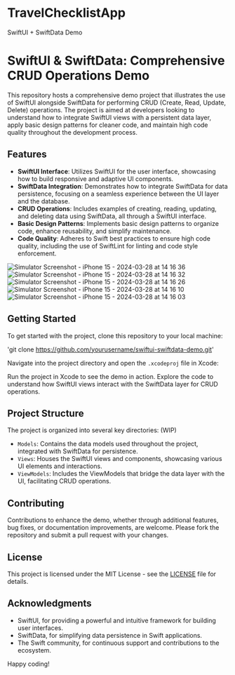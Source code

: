 # TravelChecklistApp

SwiftUI + SwiftData Demo

# SwiftUI & SwiftData: Comprehensive CRUD Operations Demo

This repository hosts a comprehensive demo project that illustrates the use of SwiftUI alongside SwiftData for performing CRUD (Create, Read, Update, Delete) operations. The project is aimed at developers looking to understand how to integrate SwiftUI views with a persistent data layer, apply basic design patterns for cleaner code, and maintain high code quality throughout the development process.

## Features

- **SwiftUI Interface**: Utilizes SwiftUI for the user interface, showcasing how to build responsive and adaptive UI components.
- **SwiftData Integration**: Demonstrates how to integrate SwiftData for data persistence, focusing on a seamless experience between the UI layer and the database.
- **CRUD Operations**: Includes examples of creating, reading, updating, and deleting data using SwiftData, all through a SwiftUI interface.
- **Basic Design Patterns**: Implements basic design patterns to organize code, enhance reusability, and simplify maintenance.
- **Code Quality**: Adheres to Swift best practices to ensure high code quality, including the use of SwiftLint for linting and code style enforcement.

![Simulator Screenshot - iPhone 15 - 2024-03-28 at 14 16 36](https://github.com/devashree-shukla/TravelChecklistApp/assets/38584944/d51a4356-1e28-44df-a865-bfe98b2ae107)
![Simulator Screenshot - iPhone 15 - 2024-03-28 at 14 16 32](https://github.com/devashree-shukla/TravelChecklistApp/assets/38584944/cee8d81b-2d23-4ffc-8aa4-122b8208c2a1)
![Simulator Screenshot - iPhone 15 - 2024-03-28 at 14 16 26](https://github.com/devashree-shukla/TravelChecklistApp/assets/38584944/31699b43-a2ef-473e-9c86-b563de41df61)
![Simulator Screenshot - iPhone 15 - 2024-03-28 at 14 16 10](https://github.com/devashree-shukla/TravelChecklistApp/assets/38584944/a8561b1a-b8e8-40b0-9dbb-d927e0b1d1ec)
![Simulator Screenshot - iPhone 15 - 2024-03-28 at 14 16 03](https://github.com/devashree-shukla/TravelChecklistApp/assets/38584944/fd4989be-f4f3-48fb-99a0-bb9e19264e9d)


## Getting Started

To get started with the project, clone this repository to your local machine:

'git clone https://github.com/yourusername/swiftui-swiftdata-demo.git'


Navigate into the project directory and open the `.xcodeproj` file in Xcode:

Run the project in Xcode to see the demo in action. Explore the code to understand how SwiftUI views interact with the SwiftData layer for CRUD operations.

## Project Structure

The project is organized into several key directories: (WIP)

- `Models`: Contains the data models used throughout the project, integrated with SwiftData for persistence.
- `Views`: Houses the SwiftUI views and components, showcasing various UI elements and interactions.
- `ViewModels`: Includes the ViewModels that bridge the data layer with the UI, facilitating CRUD operations.

## Contributing

Contributions to enhance the demo, whether through additional features, bug fixes, or documentation improvements, are welcome. Please fork the repository and submit a pull request with your changes.

## License

This project is licensed under the MIT License - see the [LICENSE](LICENSE) file for details.

## Acknowledgments

- SwiftUI, for providing a powerful and intuitive framework for building user interfaces.
- SwiftData, for simplifying data persistence in Swift applications.
- The Swift community, for continuous support and contributions to the ecosystem.

Happy coding!





